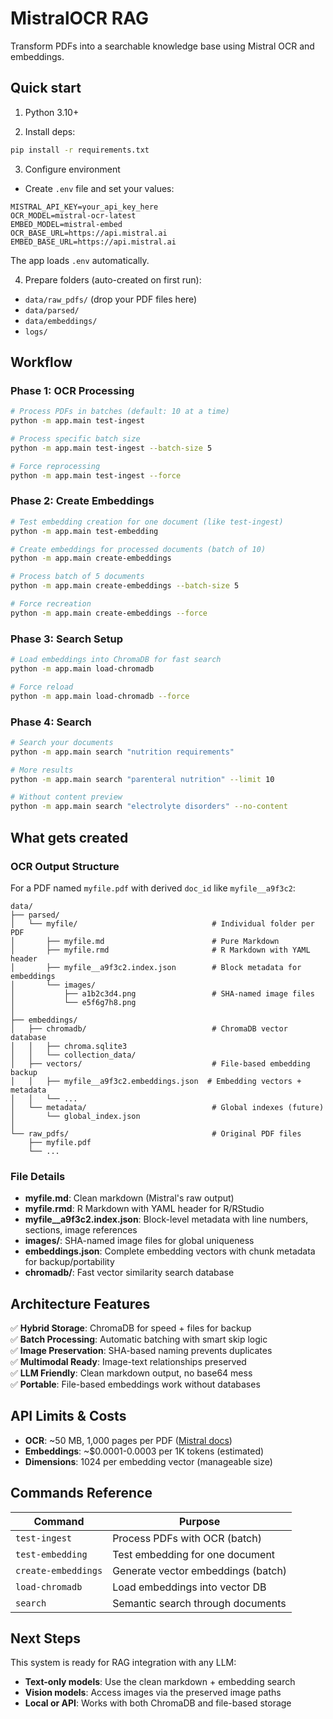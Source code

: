 # MistralOCR RAG 

Transform PDFs into a searchable knowledge base using Mistral OCR and embeddings.

## Quick start

1) Python 3.10+

2) Install deps:

```bash
pip install -r requirements.txt
```

3) Configure environment

- Create `.env` file and set your values:

```
MISTRAL_API_KEY=your_api_key_here
OCR_MODEL=mistral-ocr-latest
EMBED_MODEL=mistral-embed
OCR_BASE_URL=https://api.mistral.ai
EMBED_BASE_URL=https://api.mistral.ai
```

The app loads `.env` automatically.

4) Prepare folders (auto-created on first run):
- `data/raw_pdfs/` (drop your PDF files here)
- `data/parsed/`
- `data/embeddings/`
- `logs/`

## Workflow

### Phase 1: OCR Processing

```bash
# Process PDFs in batches (default: 10 at a time)
python -m app.main test-ingest

# Process specific batch size
python -m app.main test-ingest --batch-size 5

# Force reprocessing
python -m app.main test-ingest --force
```

### Phase 2: Create Embeddings

```bash
# Test embedding creation for one document (like test-ingest)
python -m app.main test-embedding

# Create embeddings for processed documents (batch of 10)
python -m app.main create-embeddings

# Process batch of 5 documents
python -m app.main create-embeddings --batch-size 5

# Force recreation
python -m app.main create-embeddings --force
```

### Phase 3: Search Setup

```bash
# Load embeddings into ChromaDB for fast search
python -m app.main load-chromadb

# Force reload
python -m app.main load-chromadb --force
```

### Phase 4: Search

```bash
# Search your documents
python -m app.main search "nutrition requirements"

# More results
python -m app.main search "parenteral nutrition" --limit 10

# Without content preview
python -m app.main search "electrolyte disorders" --no-content
```

## What gets created

### OCR Output Structure

For a PDF named `myfile.pdf` with derived `doc_id` like `myfile__a9f3c2`:

```
data/
├── parsed/
│   └── myfile/                              # Individual folder per PDF
│       ├── myfile.md                        # Pure Markdown
│       ├── myfile.rmd                       # R Markdown with YAML header
│       ├── myfile__a9f3c2.index.json        # Block metadata for embeddings
│       └── images/
│           ├── a1b2c3d4.png                 # SHA-named image files
│           └── e5f6g7h8.png
│
├── embeddings/
│   ├── chromadb/                            # ChromaDB vector database
│   │   ├── chroma.sqlite3
│   │   └── collection_data/
│   ├── vectors/                             # File-based embedding backup
│   │   ├── myfile__a9f3c2.embeddings.json  # Embedding vectors + metadata
│   │   └── ...
│   └── metadata/                            # Global indexes (future)
│       └── global_index.json
│
└── raw_pdfs/                                # Original PDF files
    ├── myfile.pdf
    └── ...
```

### File Details

- **myfile.md**: Clean markdown (Mistral's raw output)
- **myfile.rmd**: R Markdown with YAML header for R/RStudio
- **myfile__a9f3c2.index.json**: Block-level metadata with line numbers, sections, image references
- **images/**: SHA-named image files for global uniqueness
- **embeddings.json**: Complete embedding vectors with chunk metadata for backup/portability
- **chromadb/**: Fast vector similarity search database

## Architecture Features

✅ **Hybrid Storage**: ChromaDB for speed + files for backup  
✅ **Batch Processing**: Automatic batching with smart skip logic  
✅ **Image Preservation**: SHA-based naming prevents duplicates  
✅ **Multimodal Ready**: Image-text relationships preserved  
✅ **LLM Friendly**: Clean markdown output, no base64 mess  
✅ **Portable**: File-based embeddings work without databases  

## API Limits & Costs

- **OCR**: ~50 MB, 1,000 pages per PDF ([Mistral docs](https://docs.mistral.ai/capabilities/vision/))
- **Embeddings**: ~$0.0001-0.0003 per 1K tokens (estimated)
- **Dimensions**: 1024 per embedding vector (manageable size)

## Commands Reference

| Command | Purpose |
|---------|---------|
| `test-ingest` | Process PDFs with OCR (batch) |
| `test-embedding` | Test embedding for one document |
| `create-embeddings` | Generate vector embeddings (batch) |
| `load-chromadb` | Load embeddings into vector DB |
| `search` | Semantic search through documents |

## Next Steps

This system is ready for RAG integration with any LLM:
- **Text-only models**: Use the clean markdown + embedding search
- **Vision models**: Access images via the preserved image paths
- **Local or API**: Works with both ChromaDB and file-based storage
